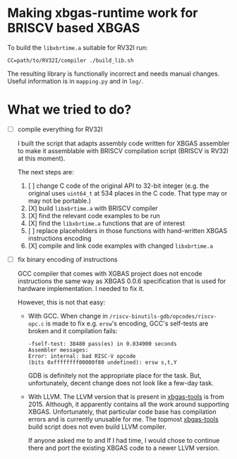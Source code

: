# Making xbgas-runtime work for BRISCV based XBGAS

To build the `libxbrtime.a` suitable for RV32I run:

``` shell
CC=path/to/RV32I/compiler ./build_lib.sh
```

The resulting library is functionally incorrect and needs manual
changes. Useful information is in `mapping.py` and in `log/`.

# What we tried to do?
-   [ ] compile everything for RV32I

    I built the script that adapts assembly code written for XBGAS
    assembler to make it assemblable with BRISCV compilation script
    (BRISCV is RV32I at this moment).

    The next steps are:

    1.  [ ] change C code of the original API to 32-bit integer
        (e.g. the original uses `uint64_t` at 534 places in the
        C code. That type may or may not be portable.)
    2.  [X] build `libxbrtime.a` with BRISCV compiler
    3.  [X] find the relevant code examples to be run
    4.  [X] find the `libxbrtime.a`  functions that are of interest
    5.  [ ] replace placeholders in those functions with hand-written XBGAS instructions encoding
    6.  [X] compile and link code examples with changed `libxbrtime.a`

-   [ ] fix binary encoding of instructions

    GCC compiler that comes with XGBAS project does not encode
    instructions the same way as XBGAS 0.0.6 specification that
    is used for hardware implementation. I needed to fix it.

    However, this is not that easy:

    -   With GCC. When change in
        `/riscv-binutils-gdb/opcodes/riscv-opc.c` is made to fix
        e.g. `ersw`'s encoding, GCC's self-tests are broken and it
        compilation fails:

            -fself-test: 38480 pass(es) in 0.034900 seconds
            Assembler messages:
            Error: internal: bad RISC-V opcode
            (bits 0xffffffff00000f80 undefined): ersw s,t,Y

        GDB is definitely not the appropriate place for the task. But,
        unfortunately, decent change does not look like a few-day task.

    -   With LLVM. The LLVM version that is present in [xbgas-tools](https://github.com/tactcomplabs/xbgas-tools) is
        from 2015. Although, it apparently contains all the work
        around supporting XBGAS. Unfortunately, that particular code
        base has compilation errors and is currently unusable for
        me. The topmost [xbgas-tools](https://github.com/tactcomplabs/xbgas-tools) build script does not even build
        LLVM compiler.

        If anyone asked me to and If I had time, I would chose to
        continue there and port the existing XBGAS code to a newer
        LLVM version.

